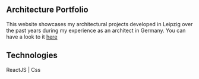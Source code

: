 <h2>Architecture Portfolio</h2>

This website showcases my architectural projects developed in Leipzig over the past years during my experience as an architect in Germany.
You can have a look to it <a href="https://architecture-portfolio.netlify.app">here</a>

<h2>Technologies</h2>

ReactJS | Css
